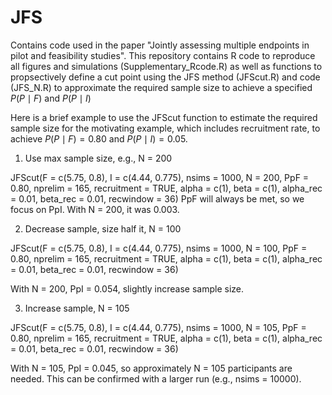 # JFS
Contains code used in the paper "Jointly assessing multiple endpoints in pilot and feasibility studies". This repository contains R code to reproduce all figures and simulations (Supplementary_Rcode.R) as well as functions to propsectively define a cut point using the JFS method (JFScut.R) and code (JFS_N.R) to approximate the required sample size to achieve a specified $P(P \mid F)$ and $P(P \mid I)$

Here is a brief example to use the JFScut function to estimate the required sample size for the motivating example, which includes recruitment rate, to achieve  $P(P \mid F) = 0.80$ and $P(P \mid I) = 0.05$.


1) Use max sample size, e.g., N = 200

JFScut(F =  c(5.75, 0.8),
       I = c(4.44, 0.775),
       nsims = 1000,
       N = 200, 
       PpF = 0.80,
       nprelim = 165,
       recruitment = TRUE,
       alpha = c(1),
       beta = c(1),
       alpha_rec = 0.01,
       beta_rec = 0.01,
       recwindow = 36)
PpF will always be met, so we focus on PpI. With N = 200, it was 0.003.

2) Decrease sample, size half it, N = 100

JFScut(F =  c(5.75, 0.8),
       I = c(4.44, 0.775),
       nsims = 1000,
       N = 100, 
       PpF = 0.80,
       nprelim = 165,
       recruitment = TRUE,
       alpha = c(1),
       beta = c(1),
       alpha_rec = 0.01,
       beta_rec = 0.01,
       recwindow = 36)

 With N = 200, PpI = 0.054, slightly increase sample size.

 3) Increase sample, N = 105
 
 JFScut(F =  c(5.75, 0.8),
        I = c(4.44, 0.775),
        nsims = 1000,
        N = 105, 
        PpF = 0.80,
        nprelim = 165,
        recruitment = TRUE,
        alpha = c(1),
        beta = c(1),
        alpha_rec = 0.01,
        beta_rec = 0.01,
        recwindow = 36)
 
 With N = 105, PpI = 0.045, so approximately N = 105 participants are needed.
 This can be confirmed with a larger run (e.g., nsims = 10000).
